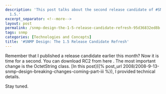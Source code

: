 ```yaml
---
description: 'This post talks about the second release candidate of #SNMP Library
  1.5.'
excerpt_separator: <!--more-->
layout: post
permalink: /snmp-design-the-1-5-release-candidate-refresh-95d36832ed8b
tags: snmp
categories: [Technologies and Concepts]
title: '#SNMP Design: The 1.5 Release Candidate Refresh'
---
```

Remember that I published a release candidate earlier this month? Now it is time for a second. You can download RC2 from here . The most important change is the OctetString class. [In this post]({% post_url 2008/2008-9-13-snmp-design-breaking-changes-coming-part-iii %}), I provided technical details.

Stay tuned.

<!--more-->
